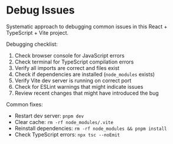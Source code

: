 # Debug Issues

Systematic approach to debugging common issues in this React + TypeScript + Vite project.

Debugging checklist:
1. Check browser console for JavaScript errors
2. Check terminal for TypeScript compilation errors
3. Verify all imports are correct and files exist
4. Check if dependencies are installed (`node_modules` exists)
5. Verify Vite dev server is running on correct port
6. Check for ESLint warnings that might indicate issues
7. Review recent changes that might have introduced the bug

Common fixes:
- Restart dev server: `pnpm dev`
- Clear cache: `rm -rf node_modules/.vite`
- Reinstall dependencies: `rm -rf node_modules && pnpm install`
- Check TypeScript errors: `npx tsc --noEmit`